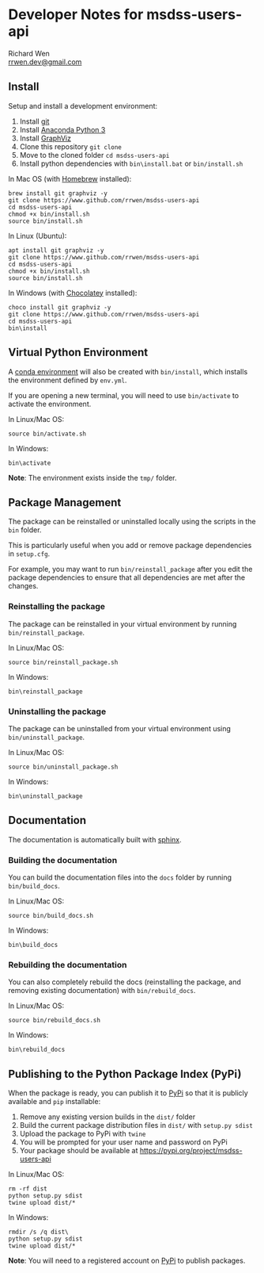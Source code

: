 # Developer Notes for msdss-users-api

Richard Wen  
rrwen.dev@gmail.com

## Install

Setup and install a development environment:

1. Install [git](https://git-scm.com/)
2. Install [Anaconda Python 3](https://www.anaconda.com/distribution/)
3. Install [GraphViz](https://www.graphviz.org/)
4. Clone this repository `git clone`
5. Move to the cloned folder `cd msdss-users-api`
6. Install python dependencies with `bin\install.bat` or `bin/install.sh`

In Mac OS (with [Homebrew](https://brew.sh/) installed):

```
brew install git graphviz -y
git clone https://www.github.com/rrwen/msdss-users-api
cd msdss-users-api
chmod +x bin/install.sh
source bin/install.sh
```

In Linux (Ubuntu):

```
apt install git graphviz -y
git clone https://www.github.com/rrwen/msdss-users-api
cd msdss-users-api
chmod +x bin/install.sh
source bin/install.sh
```

In Windows (with [Chocolatey](https://chocolatey.org/) installed):

```
choco install git graphviz -y
git clone https://www.github.com/rrwen/msdss-users-api
cd msdss-users-api
bin\install
```

## Virtual Python Environment

A [conda environment](https://docs.conda.io/projects/conda/en/latest/user-guide/tasks/manage-environments.html#creating-an-environment-with-commands) will also be created with `bin/install`, which installs the environment defined by `env.yml`.

If you are opening a new terminal, you will need to use `bin/activate` to activate the environment.

In Linux/Mac OS:

```
source bin/activate.sh
```

In Windows:

```
bin\activate
```

**Note**: The environment exists inside the `tmp/` folder.

## Package Management

The package can be reinstalled or uninstalled locally using the scripts in the `bin` folder.

This is particularly useful when you add or remove package dependencies in `setup.cfg`.

For example, you may want to run `bin/reinstall_package` after you edit the package dependencies to ensure that all dependencies are met after the changes.

### Reinstalling the package

The package can be reinstalled in your virtual environment by running `bin/reinstall_package`.

In Linux/Mac OS:

```
source bin/reinstall_package.sh
```

In Windows:

```
bin\reinstall_package
```

### Uninstalling the package

The package can be uninstalled from your virtual environment using `bin/uninstall_package`.

In Linux/Mac OS:

```
source bin/uninstall_package.sh
```

In Windows:

```
bin\uninstall_package
```

## Documentation

The documentation is automatically built with [sphinx](http://www.sphinx-doc.org/en/master/).

### Building the documentation

You can build the documentation files into the `docs` folder by running `bin/build_docs`.

In Linux/Mac OS:

```
source bin/build_docs.sh
```

In Windows:

```
bin\build_docs
```

### Rebuilding the documentation

You can also completely rebuild the docs (reinstalling the package, and removing existing documentation) with `bin/rebuild_docs`.

In Linux/Mac OS:

```
source bin/rebuild_docs.sh
```

In Windows:

```
bin\rebuild_docs
```

## Publishing to the Python Package Index (PyPi)

When the package is ready, you can publish it to [PyPi](https://pypi.org/) so that it is publicly available and `pip` installable:

1. Remove any existing version builds in the `dist/` folder
2. Build the current package distribution files in `dist/` with `setup.py sdist`
3. Upload the package to PyPi with `twine`
4. You will be prompted for your user name and password on PyPi
5. Your package should be available at https://pypi.org/project/msdss-users-api

In Linux/Mac OS:

```
rm -rf dist
python setup.py sdist
twine upload dist/*
```

In Windows:

```
rmdir /s /q dist\
python setup.py sdist
twine upload dist/*
```

**Note**: You will need to a registered account on [PyPi](https://pypi.org/) to publish packages.